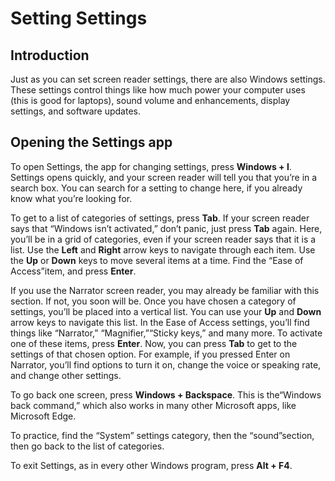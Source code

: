 # Setting Settings

## Introduction

Just as you can set screen reader settings, there are also Windows settings. These settings control things like how much power your computer uses (this is good for laptops), sound volume and enhancements, display settings, and software updates.

## Opening the Settings app

To open Settings, the app for changing settings, press **Windows + I**. Settings opens quickly, and your screen reader will tell you that you’re in a search box. You can search for a setting to change here, if you already know what you’re looking for.

To get to a list of categories of settings, press **Tab**. If your screen reader says that “Windows isn’t activated,” don’t panic, just press **Tab** again. Here, you’ll be in a grid of categories, even if your screen reader says that it is a list. Use the **Left** and **Right** arrow keys to navigate through each item. Use the **Up** or **Down** keys to move several items at a time. Find the “Ease of Access”item, and press **Enter**.

If you use the Narrator screen reader, you may already be familiar with this section. If not, you soon will be. Once you have chosen a category of settings, you’ll be placed into a vertical list. You can use your **Up** and **Down** arrow keys to navigate this list. In the Ease of Access settings, you’ll find things like “Narrator,” “Magnifier,”“Sticky keys,” and many more. To activate one of these items, press **Enter**. Now, you can press **Tab** to get to the settings of that chosen option. For example, if you pressed Enter on Narrator, you’ll find options to turn it on, change the voice or speaking rate, and change other settings.

To go back one screen, press **Windows + Backspace**. This is the“Windows back command,” which also works in many other Microsoft apps, like Microsoft Edge.

To practice, find the “System” settings category, then the “sound”section, then go back to the list of categories.

To exit Settings, as in every other Windows program, press **Alt + F4**.
